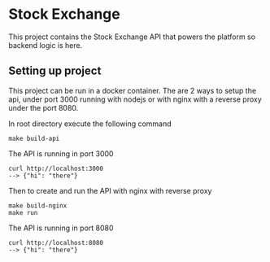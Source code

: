 # Stock Exchange

This project contains the Stock Exchange API that powers the platform so backend logic is here.

## Setting up project

This project can be run in a docker container. The are 2 ways to setup the api, under port 3000 running with nodejs or with nginx with a reverse proxy under the port 8080.

In root directory execute the following command
```
make build-api
```
The API is running in port 3000
```
curl http://localhost:3000
--> {"hi": "there"}
```

Then to create and run the API with nginx with reverse proxy
```
make build-nginx
make run
```
The API is running in port 8080
```
curl http://localhost:8080
--> {"hi": "there"}
```